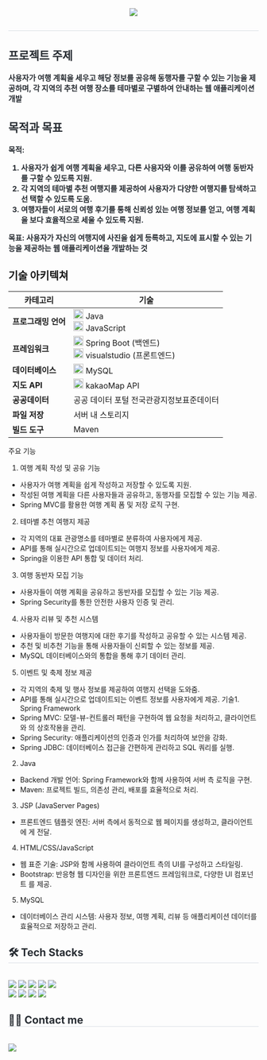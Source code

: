 <div align= "center">
    <img src="https://capsule-render.vercel.app/api?type=soft&color=gradient&height=180&text=여행자들!&animation=fadeIn&fontColor=000000&fontSize=50" />
    </div>
    <div style="text-align: left;"> 
    <h2 style="border-bottom: 1px solid #d8dee4; color: #282d33;">  </h2>  
    <div style="font-weight: 700; font-size: 15px; text-align: left; color: #282d33;"> </li>
        
## 프로젝트 주제
사용자가 여행 계획을 세우고 해당 정보를 공유해 동행자를 구할 수 있는 기능을 제공하며, 각 지역의 추천 여행 장소를 테마별로 구별하여 안내하는 웹 애플리케이션 개발

## 목적과 목표


**목적**: 
 1. 사용자가 쉽게 여행 계획을 세우고, 다른 사용자와 이를 공유하여 여행 동반자를 구할 수      있도록 지원.
 2. 각 지역의 테마별 추천 여행지를 제공하여 사용자가 다양한 여행지를 탐색하고 선     택할 수 있도록 도움.
 3. 여행자들이 서로의 여행 후기를 통해 신뢰성 있는 여행 정보를 얻고, 여행 계획을      보다 효율적으로 세울 수 있도록 지원.

**목표**: 사용자가 자신의 여행지에 사진을 쉽게 등록하고, 지도에 표시할 수 있는 기능을 제공하는 웹 애플리케이션을 개발하는 것 </div> 

## 기술 아키텍쳐
| 카테고리      | 기술                                                                                                                                                 |
|---------------|------------------------------------------------------------------------------------------------------------------------------------------------------|
| **프로그래밍 언어** | <img src="https://upload.wikimedia.org/wikipedia/en/3/30/Java_programming_language_logo.svg" alt="Java" width="20"/> Java <br> <img src="https://upload.wikimedia.org/wikipedia/commons/6/6a/JavaScript-logo.png" alt="JavaScript" width="20"/> JavaScript |
| **프레임워크** | <img src=https://upload.wikimedia.org/wikipedia/commons/7/79/Spring_Boot.svg width="20"/> Spring Boot (백엔드) <br> <img src="https://upload.wikimedia.org/wikipedia/commons/f/f3/Visual_Studio_Code_0.10.1_icon.png" width="20"/> visualstudio (프론트엔드) |
| **데이터베이스** | <img src="https://upload.wikimedia.org/wikipedia/commons/0/0a/MySQL_textlogo.svg" alt="MySQL" width="20"/> MySQL                             |
| **지도 API** | <img src="https://upload.wikimedia.org/wikipedia/commons/0/08/KakaoMap_logo.png" width="20"> kakaoMap API                             |
| **공공데이터**        | 공공 데이터 포털 전국관광지정보표준데이터  |
| **파일 저장**   | 서버 내 스토리지  |
| **빌드 도구**   |  Maven     

주요 기능
1. 여행 계획 작성 및 공유 기능
 - 사용자가 여행 계획을 쉽게 작성하고 저장할 수 있도록 지원.
 - 작성된 여행 계획을 다른 사용자들과 공유하고, 동행자를 모집할 수 있는 기능 제공.
 - Spring MVC를 활용한 여행 계획 폼 및 저장 로직 구현.
2. 테마별 추천 여행지 제공
 - 각 지역의 대표 관광명소를 테마별로 분류하여 사용자에게 제공.
 - API를 통해 실시간으로 업데이트되는 여행지 정보를 사용자에게 제공.
 - Spring을 이용한 API 통합 및 데이터 처리.
3. 여행 동반자 모집 기능
 - 사용자들이 여행 계획을 공유하고 동반자를 모집할 수 있는 기능 제공.
 - Spring Security를 통한 안전한 사용자 인증 및 관리.
4. 사용자 리뷰 및 추천 시스템
 - 사용자들이 방문한 여행지에 대한 후기를 작성하고 공유할 수 있는 시스템 제공.
 - 추천 및 비추천 기능을 통해 사용자들이 신뢰할 수 있는 정보를 제공.
 - MySQL 데이터베이스와의 통합을 통해 후기 데이터 관리.
5. 이벤트 및 축제 정보 제공
 - 각 지역의 축제 및 행사 정보를 제공하여 여행지 선택을 도와줌.
 - API를 통해 실시간으로 업데이트되는 이벤트 정보를 사용자에게 제공.
기술1. Spring Framework
 - Spring MVC: 모델-뷰-컨트롤러 패턴을 구현하여 웹 요청을 처리하고, 클라이언트와     의 상호작용을 관리.
 - Spring Security: 애플리케이션의 인증과 인가를 처리하여 보안을 강화.
 - Spring JDBC: 데이터베이스 접근을 간편하게 관리하고 SQL 쿼리를 실행.
2. Java
 - Backend 개발 언어: Spring Framework와 함께 사용하여 서버 측 로직을 구현.
 - Maven: 프로젝트 빌드, 의존성 관리, 배포를 효율적으로 처리.
3. JSP (JavaServer Pages)
 - 프론트엔드 템플릿 엔진: 서버 측에서 동적으로 웹 페이지를 생성하고, 클라이언트에     게 전달.
4. HTML/CSS/JavaScript
 - 웹 표준 기술: JSP와 함께 사용하여 클라이언트 측의 UI를 구성하고 스타일링.
 - Bootstrap: 반응형 웹 디자인을 위한 프론트엔드 프레임워크로, 다양한 UI 컴포넌트    를 제공.
5. MySQL
 - 데이터베이스 관리 시스템: 사용자 정보, 여행 계획, 리뷰 등 애플리케이션 데이터를     효율적으로 저장하고 관리.

        
    </div>
    <div style="text-align: left;">
    <h2 style="border-bottom: 1px solid #d8dee4; color: #282d33;"> 🛠️ Tech Stacks </h2> <br> 
    <div style="margin: ; text-align: left;" "text-align: left;"> <img src="https://img.shields.io/badge/Apache Tomcat-F8DC75?style=flat-square&logo=Apache Tomcat&logoColor=white">
          <img src="https://img.shields.io/badge/Github-181717?style=flat-square&logo=Github&logoColor=white">
          <img src="https://img.shields.io/badge/Java-007396?style=flat-square&logo=Java&logoColor=white">
          <img src="https://img.shields.io/badge/Javascript-F7DF1E?style=flat-square&logo=Javascript&logoColor=white">
          <img src="https://img.shields.io/badge/jQuery-0769AD?style=flat-square&logo=jQuery&logoColor=white">
          <br/><img src="https://img.shields.io/badge/HTML5-E34F26?style=flat-square&logo=HTML5&logoColor=white">
          <img src="https://img.shields.io/badge/Spring-6DB33F?style=flat-square&logo=Spring&logoColor=white">
          <img src="https://img.shields.io/badge/Slack-4A154B?style=flat-square&logo=Slack&logoColor=white">
          <img src="https://img.shields.io/badge/MySQL-4479A1?style=flat-square&logo=MySQL&logoColor=white">
          </div>
    </div>
    <div style="text-align: left;">
    <h2 style="border-bottom: 1px solid #d8dee4; color: #282d33;"> 🧑‍💻 Contact me </h2> <br> 
    <div style="text-align: left;"> <a href=mailto:vkdlxl2710@gmail.com> <img src="https://img.shields.io/badge/Gmail-EA4335?style=flat-square&logo=Gmail&logoColor=white&link=mailto:vkdlxl2710@gmail.com"> </a>
          </div>  <br> 
    <div style="text-align: left;">  </div> 
    </div>
    
